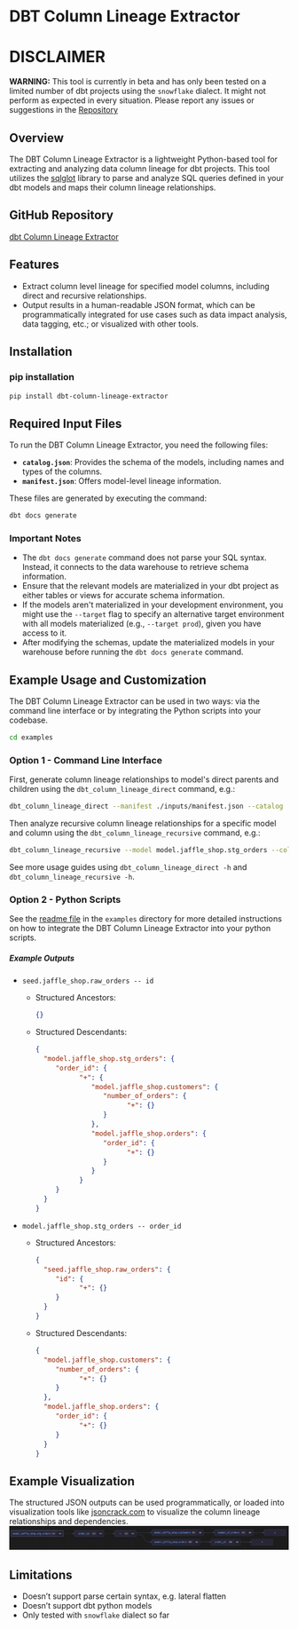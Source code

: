 # DBT Column Lineage Extractor

# DISCLAIMER

**WARNING:** This tool is currently in beta and has only been tested on a limited number of dbt projects using the `snowflake` dialect. It might not perform as expected in every situation. Please report any issues or suggestions in the [Repository](https://github.com/canva-public/dbt-column-lineage-extractor)


## Overview

The DBT Column Lineage Extractor is a lightweight Python-based tool for extracting and analyzing data column lineage for dbt projects. This tool utilizes the [sqlglot](https://github.com/tobymao/sqlglot) library to parse and analyze SQL queries defined in your dbt models and maps their column lineage relationships.

## GitHub Repository
[dbt Column Lineage Extractor](https://github.com/canva-public/dbt-column-lineage-extractor)

## Features

- Extract column level lineage for specified model columns, including direct and recursive relationships.
- Output results in a human-readable JSON format, which can be programmatically integrated for use cases such as data impact analysis, data tagging, etc.; or visualized with other tools.


## Installation
### pip installation
```
pip install dbt-column-lineage-extractor
```

## Required Input Files

To run the DBT Column Lineage Extractor, you need the following files:

- **`catalog.json`**: Provides the schema of the models, including names and types of the columns.
- **`manifest.json`**: Offers model-level lineage information.

These files are generated by executing the command:

```bash
dbt docs generate
```

### Important Notes

- The `dbt docs generate` command does not parse your SQL syntax. Instead, it connects to the data warehouse to retrieve schema information.
- Ensure that the relevant models are materialized in your dbt project as either tables or views for accurate schema information.
- If the models aren't materialized in your development environment, you might use the `--target` flag to specify an alternative target environment with all models materialized (e.g., `--target prod`), given you have access to it.
- After modifying the schemas, update the materialized models in your warehouse before running the `dbt docs generate` command.


## Example Usage and Customization

The DBT Column Lineage Extractor can be used in two ways: via the command line interface or by integrating the Python scripts into your codebase.
```bash
cd examples
```

### Option 1 - Command Line Interface

First, generate column lineage relationships to model's direct parents and children using the `dbt_column_lineage_direct` command, e.g.:
```bash
dbt_column_lineage_direct --manifest ./inputs/manifest.json --catalog ./inputs/catalog.json
```
Then analyze recursive column lineage relationships for a specific model and column using the `dbt_column_lineage_recursive` command, e.g.:
```bash
dbt_column_lineage_recursive --model model.jaffle_shop.stg_orders --column order_id
```

See more usage guides using `dbt_column_lineage_direct -h` and `dbt_column_lineage_recursive -h`.

### Option 2 - Python Scripts
See the [readme file](./examples/readme.md) in the `examples` directory for more detailed instructions on how to integrate the DBT Column Lineage Extractor into your python scripts.

##### Example Outputs

- `seed.jaffle_shop.raw_orders -- id`
  - Structured Ancestors:
    ```json
    {}
    ```
  - Structured Descendants:
    ```json
    {
      "model.jaffle_shop.stg_orders": {
         "order_id": {
               "+": {
                  "model.jaffle_shop.customers": {
                     "number_of_orders": {
                           "+": {}
                     }
                  },
                  "model.jaffle_shop.orders": {
                     "order_id": {
                           "+": {}
                     }
                  }
               }
         }
      }
    }
    ```

- `model.jaffle_shop.stg_orders -- order_id`
  - Structured Ancestors:
    ```json
    {
      "seed.jaffle_shop.raw_orders": {
         "id": {
               "+": {}
         }
      }
    }
    ```
  - Structured Descendants:
    ```json
    {
      "model.jaffle_shop.customers": {
         "number_of_orders": {
               "+": {}
         }
      },
      "model.jaffle_shop.orders": {
         "order_id": {
               "+": {}
         }
      }
    }
    ```

## Example Visualization

The structured JSON outputs can be used programmatically, or loaded into visualization tools like [jsoncrack.com](https://jsoncrack.com/editor) to visualize the column lineage relationships and dependencies.
![visualize](images/visualize.png)

## Limitations
- Doesn’t support parse certain syntax, e.g. lateral flatten
- Doesn’t support dbt python models
- Only tested with `snowflake` dialect so far

